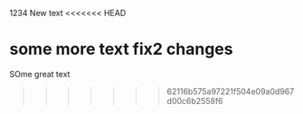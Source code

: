 1234
New text
<<<<<<< HEAD

some more text
fix2 changes
=======
SOme great text
>>>>>>> 62116b575a97221f504e09a0d967d00c6b2558f6
